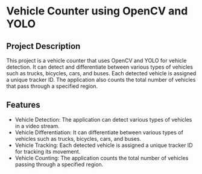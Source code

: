 # Vehicle Counter using OpenCV and YOLO

## Project Description
This project is a vehicle counter that uses OpenCV and YOLO for vehicle detection. It can detect and differentiate between various types of vehicles such as trucks, bicycles, cars, and buses. Each detected vehicle is assigned a unique tracker ID. The application also counts the total number of vehicles that pass through a specified region.

## Features
- Vehicle Detection: The application can detect various types of vehicles in a video stream.
- Vehicle Differentiation: It can differentiate between various types of vehicles such as trucks, bicycles, cars, and buses.
- Vehicle Tracking: Each detected vehicle is assigned a unique tracker ID for tracking its movement.
- Vehicle Counting: The application counts the total number of vehicles passing through a specified region.

